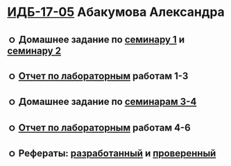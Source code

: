 # [ИДБ-17-05](https://github.com/stankin/design-part-1/wiki/list-idb-17-05) Абакумова Александра 

## ｏ Домашнее задание по [семинару 1](https://github.com/stankin/design-part-1/wiki/sem1#%D0%98%D0%94%D0%91-17-05) и [семинару 2](https://github.com/stankin/design-part-1/wiki/sem2#%D0%98%D0%94%D0%91-17-05)

## ｏ [Отчет по лабораторным](https://github.com/Kikucha/Kikucha.github.io/wiki/%D0%9B%D0%B0%D0%B1%D0%BE%D1%80%D0%B0%D1%82%D0%BE%D1%80%D0%BD%D1%8B%D0%B5-%D1%80%D0%B0%D0%B1%D0%BE%D1%82%D1%8B-1-3) работам 1-3

## ｏ Домашнее задание по [семинарам 3-4](https://github.com/Kikucha/Kikucha.github.io/wiki/%D0%94%D0%B5%D0%BB%D0%BE%D0%B2%D0%B0%D1%8F-%D0%B8%D0%B3%D1%80%D0%B0) 

## ｏ [Отчет по лабораторным](https://github.com/Kikucha/Kikucha.github.io/wiki/%D0%9B%D0%B0%D0%B1%D0%BE%D1%80%D0%B0%D1%82%D0%BE%D1%80%D0%BD%D1%8B%D0%B5-%D1%80%D0%B0%D0%B1%D0%BE%D1%82%D1%8B-4---6) работам 4-6

## ｏ Рефераты: [разработанный](https://github.com/stankin/design-part-1/wiki/exam11-2) и [проверенный](https://github.com/stankin/design-part-1/wiki/exam15-5)
